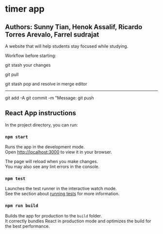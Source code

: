 # timer app

## Authors: Sunny Tian, Henok Assalif, Ricardo Torres Arevalo, Farrel sudrajat

A website that will help students stay focused while studying.

Workflow before starting:

git stash your changes

git pull

git stash pop and resolve in merge editor

-------------------
git add -A
git commit -m "Message:
git push

## React App instructions

In the project directory, you can run:

### `npm start`

Runs the app in the development mode.\
Open [http://localhost:3000](http://localhost:3000) to view it in your browser.

The page will reload when you make changes.\
You may also see any lint errors in the console.

### `npm test`

Launches the test runner in the interactive watch mode.\
See the section about [running tests](https://facebook.github.io/create-react-app/docs/running-tests) for more information.

### `npm run build`

Builds the app for production to the `build` folder.\
It correctly bundles React in production mode and optimizes the build for the best performance.

